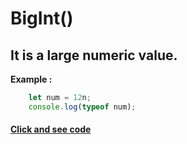 # BigInt()
## It is a large numeric value.
**Example :** 
```javascript
    let num = 12n;
    console.log(typeof num);
```
#### [Click and see code](/1.Types/3.bigint/app.js)